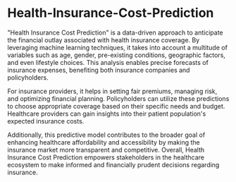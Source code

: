 # Health-Insurance-Cost-Prediction

"Health Insurance Cost Prediction" is a data-driven approach to anticipate the financial outlay associated with health insurance coverage. By leveraging machine learning techniques, it takes into account a multitude of variables such as age, gender, pre-existing conditions, geographic factors, and even lifestyle choices. This analysis enables precise forecasts of insurance expenses, benefiting both insurance companies and policyholders.

For insurance providers, it helps in setting fair premiums, managing risk, and optimizing financial planning. Policyholders can utilize these predictions to choose appropriate coverage based on their specific needs and budget. Healthcare providers can gain insights into their patient population's expected insurance costs.

Additionally, this predictive model contributes to the broader goal of enhancing healthcare affordability and accessibility by making the insurance market more transparent and competitive. Overall, Health Insurance Cost Prediction empowers stakeholders in the healthcare ecosystem to make informed and financially prudent decisions regarding insurance.
